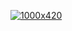 [![1000x420](https://user-images.githubusercontent.com/438920/84861219-66036b00-b025-11ea-956b-0b5e009e0d78.gif "Michal Kuritka")](https://github.com/kuritka)

<!--
### Hi there 👋


**kuritka/kuritka** is a ✨ _special_ ✨ repository because its `README.md` (this file) appears on your GitHub profile.

Here are some ideas to get you started:

- 🔭 I’m currently working on ...
- 🌱 I’m currently learning ...
- 👯 I’m looking to collaborate on ...
- 🤔 I’m looking for help with ...
- 💬 Ask me about ...
- 📫 How to reach me: ...
- 😄 Pronouns: ...
- ⚡ Fun fact: ...
-->
